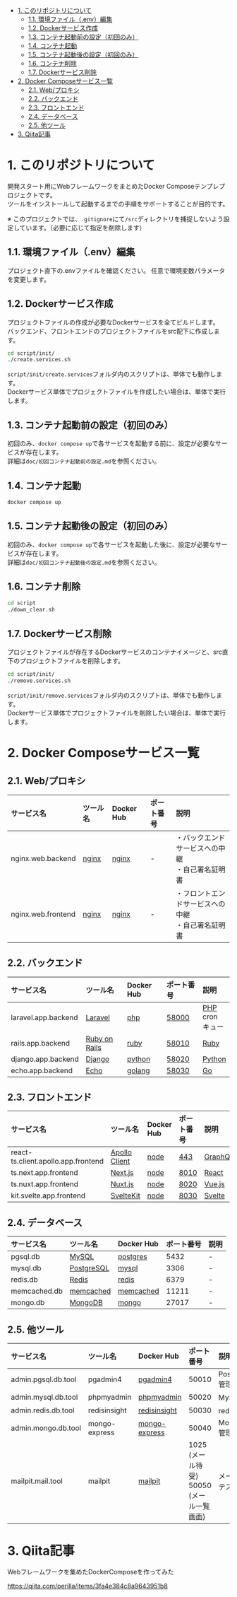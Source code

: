 - [1. このリポジトリについて](#1-このリポジトリについて)
  - [1.1. 環境ファイル（.env）編集](#11-環境ファイルenv編集)
  - [1.2. Dockerサービス作成](#12-dockerサービス作成)
  - [1.3. コンテナ起動前の設定（初回のみ）](#13-コンテナ起動前の設定初回のみ)
  - [1.4. コンテナ起動](#14-コンテナ起動)
  - [1.5. コンテナ起動後の設定（初回のみ）](#15-コンテナ起動後の設定初回のみ)
  - [1.6. コンテナ削除](#16-コンテナ削除)
  - [1.7. Dockerサービス削除](#17-dockerサービス削除)
- [2. Docker Composeサービス一覧](#2-docker-composeサービス一覧)
  - [2.1. Web/プロキシ](#21-webプロキシ)
  - [2.2. バックエンド](#22-バックエンド)
  - [2.3. フロントエンド](#23-フロントエンド)
  - [2.4. データベース](#24-データベース)
  - [2.5. 他ツール](#25-他ツール)
- [3. Qiita記事](#3-qiita記事)

# 1. このリポジトリについて

開発スタート用にWebフレームワークをまとめたDocker Composeテンプレプロジェクトです。  
ツールをインストールして起動するまでの手順をサポートすることが目的です。

※ このプロジェクトでは、`.gitignore`にて`/src`ディレクトリを捕捉しないよう設定しています。（必要に応じて指定を削除します）

## 1.1. 環境ファイル（.env）編集

プロジェクト直下の.envファイルを確認ください。
任意で環境変数パラメータを変更します。

## 1.2. Dockerサービス作成

プロジェクトファイルの作成が必要なDockerサービスを全てビルドします。  
バックエンド、フロントエンドのプロジェクトファイルをsrc配下に作成します。

```sh
cd script/init/
./create.services.sh
```

`script/init/create.services`フォルダ内のスクリプトは、単体でも動作します。  
Dockerサービス単体でプロジェクトファイルを作成したい場合は、単体で実行します。

## 1.3. コンテナ起動前の設定（初回のみ）

初回のみ、`docker compose up`で各サービスを起動する前に、設定が必要なサービスが存在します。  
詳細は`doc/初回コンテナ起動前の設定.md`を参照ください。


## 1.4. コンテナ起動

```sh
docker compose up
```

## 1.5. コンテナ起動後の設定（初回のみ）

初回のみ、`docker compose up`で各サービスを起動した後に、設定が必要なサービスが存在します。  
詳細は`doc/初回コンテナ起動後の設定.md`を参照ください。

## 1.6. コンテナ削除

```sh
cd script
./down_clear.sh
```

## 1.7. Dockerサービス削除

プロジェクトファイルが存在するDockerサービスのコンテナイメージと、src直下のプロジェクトファイルを削除します。

```sh
cd script/init/
./remove.services.sh
```

`script/init/remove.services`フォルダ内のスクリプトは、単体でも動作します。  
Dockerサービス単体でプロジェクトファイルを削除したい場合は、単体で実行します。

# 2. Docker Composeサービス一覧

## 2.1. Web/プロキシ

| サービス名 | ツール名 | Docker Hub | ポート番号 | 説明  |
| :--- | :--- | :--- | :--- | :--- |
| nginx.web.backend | [nginx](https://nginx.org/en/) | [nginx](https://hub.docker.com/_/nginx) | - | ・バックエンドサービスへの中継<br>・自己署名証明書 |
| nginx.web.frontend | [nginx](https://nginx.org/en/) | [nginx](https://hub.docker.com/_/nginx) | - | ・フロントエンドサービスへの中継<br>・自己署名証明書 |

## 2.2. バックエンド

| サービス名 | ツール名 | Docker Hub | ポート番号 | 説明 |
| :--- | :--- | :--- | :--- | :--- |
| laravel.app.backend | [Laravel](https://readouble.com/laravel/10.x/ja/installation.html) | [php](https://hub.docker.com/_/php) | [58000](https://localhost:58000) | [PHP](https://www.php.net/)<br>cron<br>キュー |
| rails.app.backend | [Ruby on Rails](https://rubyonrails.org/) | [ruby](https://hub.docker.com/_/ruby) | [58010](https://localhost:58010) | [Ruby](https://www.ruby-lang.org/ja/) |
| django.app.backend | [Django](https://www.djangoproject.com/) | [python](https://hub.docker.com/_/python) | [58020](https://localhost:58020) | [Python](https://www.python.org/) |
| echo.app.backend | [Echo](https://echo.labstack.com/) | [golang](https://hub.docker.com/_/golang) | [58030](https://localhost:58030) | [Go](https://go.dev/) |

## 2.3. フロントエンド

| サービス名 | ツール名 | Docker Hub | ポート番号 | 説明  |
| :--- | :--- | :--- | :--- | :--- |
| react-ts.client.apollo.app.frontend | [Apollo Client](https://www.apollographql.com/docs/react/) | [node](https://hub.docker.com/_/node) | [443](https://localhost) | [GraphQL](https://graphql.org/) |
| ts.next.app.frontend | [Next.js](https://nextjs.org/) | [node](https://hub.docker.com/_/node) | [8010](https://localhost:8010) | [React](https://ja.react.dev/blog/2023/03/16/introducing-react-dev) |
| ts.nuxt.app.frontend | [Nuxt.js](https://nuxt.com/) | [node](https://hub.docker.com/_/node) | [8020](https://localhost:8020) | [Vue.js](https://ja.vuejs.org/) |
| kit.svelte.app.frontend | [SvelteKit](https://kit.svelte.jp/) | [node](https://hub.docker.com/_/node) | [8030](https://localhost:8030) | [Svelte](https://svelte.jp/) |

## 2.4. データベース

| サービス名 | ツール名 | Docker Hub | ポート番号 | 説明  |
| :--- | :--- | :--- | :--- | :--- |
| pgsql.db | [MySQL](https://www.mysql.com/jp/) | [postgres](https://hub.docker.com/_/postgres) | 5432 | - |
| mysql.db | [PostgreSQL](https://www.postgresql.jp/) | [mysql](https://hub.docker.com/_/mysql) | 3306 | - |
| redis.db | [Redis](https://redis.io/) | [redis](https://hub.docker.com/_/redis) | 6379 | - |
| memcached.db | [memcached](https://memcached.org/) | [memcached](https://hub.docker.com/_/memcached) | 11211 | - |
| mongo.db | [MongoDB](https://www.mongodb.com/ja-jp) | [mongo](https://hub.docker.com/_/mongo) | 27017 | - |

## 2.5. 他ツール

| サービス名 | ツール名 | Docker Hub | ポート番号 | 説明  |
| :--- | :--- | :--- | :--- | :--- |
| admin.pgsql.db.tool | pgadmin4 | [pgadmin4](https://hub.docker.com/r/dpage/pgadmin4) | 50010 | PostgreSQL管理 |
| admin.mysql.db.tool | phpmyadmin | [phpmyadmin](https://hub.docker.com/_/phpmyadmin) | 50020 | MySQL管理 |
| admin.redis.db.tool | redisinsight | [redisinsight](https://hub.docker.com/r/redislabs/redisinsight) | 50030 | redis管理 |
| admin.mongo.db.tool | mongo-express | [mongo-express](https://hub.docker.com/_/mongo-express) | 50040 | MongoDB管理 |
| mailpit.mail.tool | mailpit | [mailpit](https://hub.docker.com/r/axllent/mailpit) | 1025 (メール待受)<br>50050 (メール一覧画面) | メール送信テスト |

# 3. Qiita記事

Webフレームワークを集めたDockerComposeを作ってみた

https://qiita.com/perilla/items/3fa4e384c8a9643951b8

